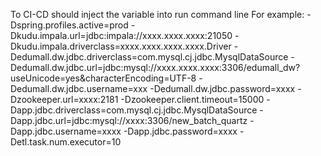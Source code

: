 To CI-CD should inject the variable into run command line
For example:
-Dspring.profiles.active=prod -Dkudu.impala.url=jdbc:impala://xxxx.xxxx.xxxx:21050 -Dkudu.impala.driverclass=xxxx.xxxx.xxxx.xxxx.Driver -Dedumall.dw.jdbc.driverclass=com.mysql.cj.jdbc.MysqlDataSource -Dedumall.dw.jdbc.url=jdbc:mysql://xxxx.xxxx.xxxx:3306/edumall_dw?useUnicode=yes&characterEncoding=UTF-8 -Dedumall.dw.jdbc.username=xxx -Dedumall.dw.jdbc.password=xxxx -Dzookeeper.url=xxxx:2181 -Dzookeeper.client.timeout=15000 -Dapp.jdbc.driverclass=com.mysql.cj.jdbc.MysqlDataSource -Dapp.jdbc.url=jdbc:mysql://xxxx:3306/new_batch_quartz -Dapp.jdbc.username=xxxx -Dapp.jdbc.password=xxxx -Detl.task.num.executor=10